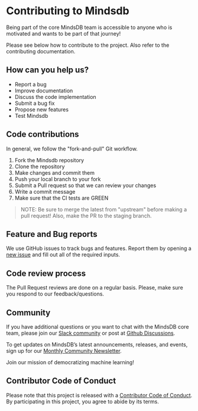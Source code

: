 # Contributing to Mindsdb

Being part of the core MindsDB team is accessible to anyone who is motivated and wants to be part of that journey!

Please see below how to contribute to the project. Also refer to the contributing documentation.

## How can you help us?

* Report a bug
* Improve documentation
* Discuss the code implementation
* Submit a bug fix
* Propose new features
* Test Mindsdb

## Code contributions

In general, we follow the "fork-and-pull" Git workflow.
1. Fork the Mindsdb repository
2. Clone the repository
3. Make changes and commit them
4. Push your local branch to your fork
5. Submit a Pull request so that we can review your changes
6. Write a commit message
7. Make sure that the CI tests are GREEN

> NOTE: Be sure to merge the latest from "upstream" before making a pull request! Also, make the PR to the staging branch.

## Feature and Bug reports
We use GitHub issues to track bugs and features. Report them by opening a [new issue](https://github.com/mindsdb/mindsdb/issues/new/choose) and fill out all of the required inputs.

## Code review process

The Pull Request reviews are done on a regular basis. Please, make sure you respond to our feedback/questions.

## Community

If you have additional questions or you want to chat with the MindsDB core team, please join our [Slack community](https://mindsdb.com/joincommunity) or post at [Github Discussions](https://github.com/mindsdb/mindsdb/discussions).
 
To get updates on MindsDB’s latest announcements, releases, and events, sign up for our [Monthly Community Newsletter](https://mindsdb.com/newsletter/?utm_medium=community&utm_source=github&utm_campaign=mindsdb%20repo).

Join our mission of democratizing machine learning!

## Contributor Code of Conduct
Please note that this project is released with a [Contributor Code of Conduct](https://github.com/mindsdb/mindsdb/blob/stable/CODE_OF_CONDUCT.md). By participating in this project, you agree to abide by its terms.

